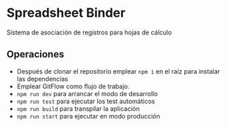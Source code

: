 # Spreadsheet Binder

Sistema de asociación de registros para hojas de cálculo

## Operaciones

- Después de clonar el repositorio emplear `npm i` en el raíz para instalar las dependencias
- Emplear GitFlow como flujo de trabajo.
- `npm run dev` para arrancar el modo de desarrollo
- `npm run test` para ejecutar los test automáticos
- `npm run build` para transpilar la aplicación
- `npm run start` para ejecutar en modo producción
